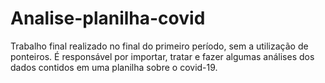 # Analise-planilha-covid
Trabalho final realizado no final do primeiro período, sem a utilização de ponteiros. É responsável por importar, tratar e fazer algumas análises dos dados contidos em uma planilha sobre o covid-19.
